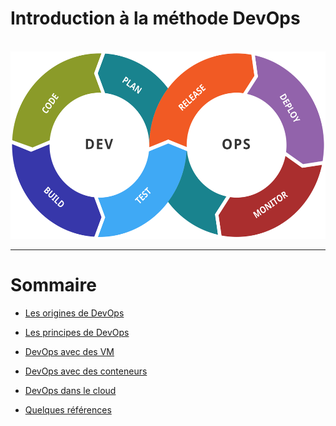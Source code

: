 
# Introduction à la méthode DevOps

<br />

<div class="center">
    <img src="img/Devops-toolchain.svg" style="height: 300px" />
</div>

---

# Sommaire

* [Les origines de DevOps](origines.md)
* [Les principes de DevOps](principes.md)
* [DevOps avec des VM](vm.md)
* [DevOps avec des conteneurs](conteneurs.md)
* [DevOps dans le cloud](cloud.md)

* [Quelques références](annexe/references.html)
